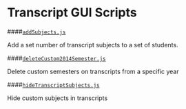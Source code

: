 Transcript GUI Scripts
===

####[`addSubjects.js`](../gui/Transcripts/addSubjects.js)

 Add a set number of transcript subjects to a set of students. 

####[`deleteCustom2014Semester.js`](../gui/Transcripts/deleteCustom2014Semester.js)

 Delete custom semesters on transcripts from a specific year 

####[`hideTranscriptSubjects.js`](../gui/Transcripts/hideTranscriptSubjects.js)

 Hide custom subjects in transcripts